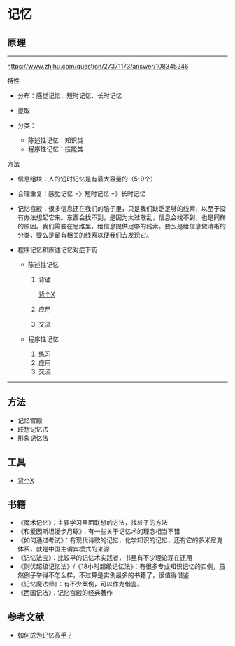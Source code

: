 # 记忆

## 原理

---

https://www.zhihu.com/question/27371173/answer/108345246

特性

- 分布：感觉记忆、短时记忆、长时记忆
- 提取
- 分类：

    - 陈述性记忆：知识类
    - 程序性记忆：技能类

方法

- 信息组块：人的短时记忆是有最大容量的（5-9个）
- 合理重复：感觉记忆 =》短时记忆 =》长时记忆
- 记忆宫殿：很多信息还在我们的脑子里，只是我们缺乏足够的线索，以至于没有办法想起它来。东西会找不到，是因为太过散乱，信息会找不到，也是同样的原因。我们需要在思维里，给信息提供足够的线索。要么是给信息做清晰的分类，要么是留有相关的线索以便我们去发现它。
- 程序记忆和陈述记忆对症下药

    - 陈述性记忆

        1. 背诵
        
            [背个X](https://faded12.github.io/conversion/index.html)
        
        2. 应用
        3. 交流

    - 程序性记忆

        1. 练习
        2. 应用
        3. 交流

---

## 方法

- 记忆宫殿
- 联想记忆法
- 形象记忆法

## 工具

- [背个X](https://ww.zhihu.com/question/27371173/answer/152263546)

## 书籍

- 《魔术记忆》：主要学习里面联想的方法，找桩子的方法
- 《和爱因斯坦漫步月球》：有一些关于记忆术的理念相当不错
- 《如何通过考试》：有现代诗歌的记忆，化学知识的记忆，还有它的多米尼克体系，就是中国主谓宾模式的来源
- 《记忆法宝》：比较早的记忆术实践者，书里有不少理论现在还用
- 《则优超级记忆法》/《18小时超级记忆法》：有很多专业知识记忆的实例，虽然例子举得不怎么样，不过算是实例最多的书籍了，很值得借鉴
- 《记忆魔法师》：有不少案例，可以作为借鉴。
- 《西国记法》：记忆宫殿的经典著作

## 参考文献

- [如何成为记忆高手？](https://www.zhihu.com/question/27371173/answer/152263546)
